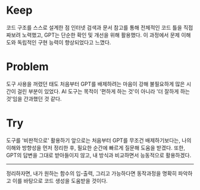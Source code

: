 # Keep
코드 구조를 스스로 설계한 점
인터넷 검색과 문서 참고를 통해 전체적인 코드 틀을 직접 짜보려 노력했고, GPT는 단순한 확인 및 개선을 위해 활용했다. 이 과정에서 문제 이해도와 독립적인 구현 능력이 향상되었다고 느꼈다.

# Problem
도구 사용을 꺼렸던 태도
처음부터 GPT를 배제하려는 마음이 강해 불필요하게 많은 시간이 걸린 부분이 있었다. AI 도구는 목적이 '편하게 하는 것'이 아니라 '더 잘하게 하는 것'임을 간과했던 것 같다.


# Try
도구를 '비판적으로' 활용하기
앞으로는 처음부터 GPT를 무조건 배제하기보다는, 나의 이해와 방향성을 먼저 정리한 후, 필요한 순간에 빠르게 질문해 도움을 받겠다.
또한, GPT의 답변을 그대로 받아들이지 않고, 내 방식과 비교하면서 능동적으로 활용하겠다.


---
정리하자면, 내가 원하는 함수의 입-출력, 그리고 가능하다면 동작과정을 명확히 파악하고 이를 바탕으로 코드 생성을 도움받을 것이다.